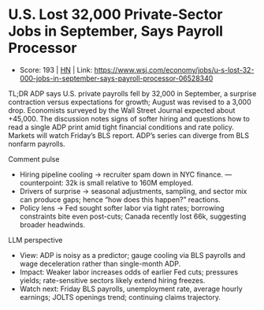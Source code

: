 # U.S. Lost 32,000 Private-Sector Jobs in September, Says Payroll Processor

- Score: 193 | [HN](https://news.ycombinator.com/item?id=45442185) | Link: https://www.wsj.com/economy/jobs/u-s-lost-32-000-jobs-in-september-says-payroll-processor-06528340

TL;DR
ADP says U.S. private payrolls fell by 32,000 in September, a surprise contraction versus expectations for growth; August was revised to a 3,000 drop. Economists surveyed by the Wall Street Journal expected about +45,000. The discussion notes signs of softer hiring and questions how to read a single ADP print amid tight financial conditions and rate policy. Markets will watch Friday’s BLS report. ADP’s series can diverge from BLS nonfarm payrolls.

Comment pulse
- Hiring pipeline cooling → recruiter spam down in NYC finance. — counterpoint: 32k is small relative to 160M employed.
- Drivers of surprise → seasonal adjustments, sampling, and sector mix can produce gaps; hence “how does this happen?” reactions.
- Policy lens → Fed sought softer labor via tight rates; borrowing constraints bite even post-cuts; Canada recently lost 66k, suggesting broader headwinds.

LLM perspective
- View: ADP is noisy as a predictor; gauge cooling via BLS payrolls and wage deceleration rather than single-month ADP.
- Impact: Weaker labor increases odds of earlier Fed cuts; pressures yields; rate-sensitive sectors likely extend hiring freezes.
- Watch next: Friday BLS payrolls, unemployment rate, average hourly earnings; JOLTS openings trend; continuing claims trajectory.

